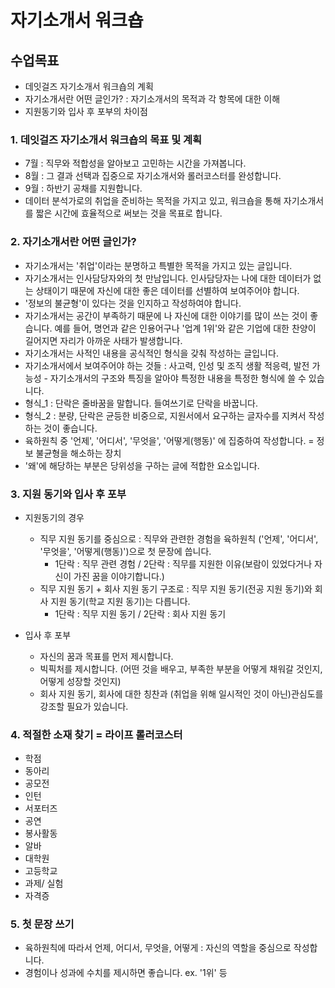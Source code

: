 # 자기소개서 워크숍
## 수업목표
- 데잇걸즈 자기소개서 워크숍의 계획
- 자기소개서란 어떤 글인가? : 자기소개서의 목적과 각 항목에 대한 이해
- 지원동기와 입사 후 포부의 차이점

### 1. 데잇걸즈 자기소개서 워크숍의 목표 및 계획
- 7월 : 직무와 적합성을 알아보고 고민하는 시간을 가져봅니다.
- 8월 : 그 결과 선택과 집중으로 자기소개서와 롤러코스터를 완성합니다.
- 9월 : 하반기 공채를 지원합니다.
- 데이터 분석가로의 취업을 준비하는 목적을 가지고 있고, 워크숍을 통해 자기소개서를 짧은 시간에 효율적으로 써보는 것을 목표로 합니다.

### 2. 자기소개서란 어떤 글인가?
- 자기소개서는 '취업'이라는 분명하고 특별한 목적을 가지고 있는 글입니다.
- 자기소개서는 인사담당자와의 첫 만남입니다. 인사담당자는 나에 대한 데이터가 없는 상태이기 때문에 자신에 대한 좋은 데이터를 선별하여 보여주어야 합니다.
- '정보의 불균형'이 있다는 것을 인지하고 작성하여야 합니다.
- 자기소개서는 공간이 부족하기 때문에 나 자신에 대한 이야기를 많이 쓰는 것이 좋습니다. 예를 들어, 명언과 같은 인용어구나 
'업계 1위'와 같은 기업에 대한 찬양이 길어지면 자리가 아까운 사태가 발생합니다.
- 자기소개서는 사적인 내용을 공식적인 형식을 갖춰 작성하는 글입니다.
- 자기소개서에서 보여주어야 하는 것들 : 사고력, 인성 및 조직 생활 적응력, 발전 가능성 - 자기소개서의 구조와 특징을 알아야 특정한 내용을 특정한 형식에 쓸 수 있습니다.
- 형식_1 : 단락은 줄바꿈을 말합니다. 들여쓰기로 단락을 바꿉니다.
- 형식_2 : 분량, 단락은 균등한 비중으로, 지원서에서 요구하는 글자수를 지켜서 작성하는 것이 좋습니다.
- 육하원칙 중 '언제', '어디서', '무엇을', '어떻게(행동)' 에 집중하여 작성합니다. = 정보 불균형을 해소하는 장치
- '왜'에 해당하는 부분은 당위성을 구하는 글에 적합한 요소입니다. 

### 3. 지원 동기와 입사 후 포부
- 지원동기의 경우
  - 직무 지원 동기를 중심으로 : 직무와 관련한 경험을 육하원칙 ('언제', '어디서', '무엇을', '어떻게(행동)')으로 첫 문장에 씁니다.
    - 1단락 : 직무 관련 경험 / 2단락 : 직무를 지원한 이유(보람이 있었다거나 자신이 가진 꿈을 이야기합니다.)
  - 직무 지원 동기 + 회사 지원 동기 구조로 : 직무 지원 동기(전공 지원 동기)와 회사 지원 동기(학교 지원 동기)는 다릅니다.
      - 1단락 : 직무 지원 동기 / 2단락 : 회사 지원 동기
        
  
- 입사 후 포부
  - 자신의 꿈과 목표를 먼저 제시합니다.
  - 빅픽처를 제시합니다. (어떤 것을 배우고, 부족한 부분을 어떻게 채워갈 것인지, 어떻게 성장할 것인지)
  - 회사 지원 동기, 회사에 대한 칭찬과 (취업을 위해 일시적인 것이 아닌)관심도를 강조할 필요가 있습니다.
  
### 4. 적절한 소재 찾기 = 라이프 롤러코스터
- 학점
- 동아리
- 공모전
- 인턴
- 서포터즈
- 공연
- 봉사활동
- 알바
- 대학원
- 고등학교
- 과제/ 실험
- 자격증

### 5. 첫 문장 쓰기
- 육하원칙에 따라서 언제, 어디서, 무엇을, 어떻게 : 자신의 역할을 중심으로 작성합니다.
- 경험이나 성과에 수치를 제시하면 좋습니다. ex. '1위' 등
